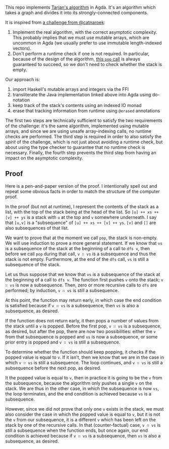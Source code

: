 This repo implements [Tarjan's algorithm](https://en.wikipedia.org/wiki/Tarjan%27s_strongly_connected_components_algorithm) in Agda. It's an algorithm which takes a graph and divides it into its strongly-connected components.

It is inspired from [a challenge from @catnaroek](https://twitter.com/catnaroek/status/1356847771765116928):

1. Implement the real algorithm, with the correct asymptotic complexity. This probably implies that we must use mutable arrays, which are uncommon in Agda (we usually prefer to use immutable length-indexed vectors).
2. Don't perform a runtime check if one is not required. In particular, because of the design of the algorithm, [this `pop` call](https://github.com/kevin-wayne/algs4/blob/master/src/main/java/edu/princeton/cs/algs4/TarjanSCC.java#L97) is always guaranteed to succeed, so we don't need to check whether the stack is empty.

Our approach is:

1. import Haskell's mutable arrays and integers via the FFI
2. transliterate the Java implementation linked above into Agda using do-notation
3. keep track of the stack's contents using an indexed IO monad
4. erase that tracking information from runtime using `@erased` annotations

The first two steps are technically sufficient to satisfy the two requirements of the challenge: it's the same algorithm, implemented using mutable arrays, and since we are using unsafe array-indexing calls, no runtime checks are performed. The third step is required in order to also satisfy the _spirit_ of the challenge, which is not just about avoiding a runtime check, but about using the type checker to guarantee that no runtime check is necessary. Finally, the fourth step prevents the third step from having an impact on the asymptotic complexity.

## Proof

Here is a pen-and-paper version of the proof. I intentionally spell out and repeat some obvious facts in order to match the structure of the computer proof.

In the proof (but not at runtime), I represent the contents of the stack as a list, with the top of the stack being at the head of the list. So `[u] ++ xs ++ [v] ++ ys` is a stack with `u` at the top and `v` somewhere underneath. I say that `[u,v]` is a "subsequence" of `[u] ++ xs ++ [v] ++ ys`. `[v]` and `[]` are also subsequences of that list.

We want to prove that at the moment we call `pop`, the stack is non-empty. We will use induction to prove a more general statement. If we know that `vs` is a subsequence of the stack at the beginning of a call to `dfs v`, then before we call `pop` during that call, `v ∷ vs` is a subsequence and thus the stack is not empty. Furthermore, at the end of the `dfs` call, `vs` is still a subsequence of the stack.

Let us thus suppose that we know that `vs` is a subsequence of the stack at the beginning of a call to `dfs v`. The function first pushes `v` onto the stack; `v ∷ vs` is now a subsequence. Then, zero or more recursive calls to `dfs` are performed; by induction, `v ∷ vs` is still a subsequence.

At this point, the function may return early, in which case the end condition is satisfied because if `v ∷ vs` is a subsequence, then `vs` is also a subsequence, as desired.

If the function does not return early, it then pops a number of values from the stack until a `v` is popped. Before the first pop, `v ∷ vs` is a subsequence, as desired, but after the pop, there are now two possibilities: either the `v` from that subsequence is popped and `vs` is now a subsequence, or some prior entry is popped and `v ∷ vs` is still a subsequence.

To determine whether the function should keep popping, it checks if the popped value is equal to `v`. If it isn't, then we know that we are in the case in which `v ∷ vs` is still a subsequence. The loop continues, and `v ∷ vs` is still a subsequence before the next pop, as desired.

It the popped value is equal to `v`, then in practice it is going to be the `v` from the subsequence, because the algorithm only pushes a single `v` on the stack. We are thus in the other case, in which the subsequence is now `vs`, the loop terminates, and the end condition is achieved because `vs` is a subsequence.

However, since we did not prove that only one `v` exists in the stack, we must also consider the case in which the popped value is equal to `v`, but it is not the `v` from our subsequence, it is a different `v` which has been left on the stack by one of the recursive calls. In that (counter-factual) case, `v ∷ vs` is still a subsequence when the function ends, but once again, our end condition is achieved because if `v ∷ vs` is a subsequence, then `vs` is also a subsequence, as desired.
